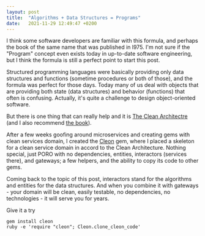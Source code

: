 ```yaml
---
layout: post
title:  "Algorithms + Data Structures = Programs"
date:   2021-11-29 12:49:47 +0200
---
```


I think some software developers are familiar with this formula, and perhaps the book of the same name that was published in l975. I'm not sure if the "Program" concept even exists today in up-to-date software engineering, but I think the formula is still a perfect point to start this post.

Structured programming languages were basically providing only data structures and functions (sometime procedures or both of those), and the formula was perfect for those days. Today many of us deal with objects that are providing both state (data structures) and behavior (functions) that often is confusing. Actually, it's quite a challenge to design object-oriented software.

But there is one thing that can really help and it is [The Clean Architectre](https://blog.cleancoder.com/uncle-bob/2012/08/13/the-clean-architecture.html) (and I also recommend [the book](https://www.amazon.com/Clean-Architecture-Craftsmans-Software-Structure/dp/0134494164)).

After a few weeks goofing around microservices and creating gems with clean services domain, I created the [Cleon](https://github.com/nvoynov/cleon) gem, where I placed a skeleton for a clean service domain in accord to the Clean Architecture. Nothing special, just PORO with no dependencies, entities, interactors (services there), and gateways; a few helpers, and the ability to copy its code to other gems.

Coming back to the topic of this post, interactors stand for the algorithms and entities for the data structures. And when you combine it with gateways - your domain will be clean, easily testable, no dependencies, no technologies - it will serve you for years.

Give it a try

    gem install cleon
    ruby -e 'require "cleon"; Cleon.clone_cleon_code'
